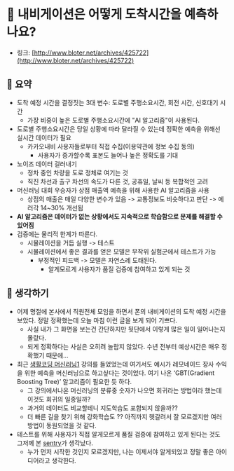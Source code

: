 # 🚗 내비게이션은 어떻게 도착시간을 예측하나요?

- 링크: [http://www.bloter.net/archives/425722](http://www.bloter.net/archives/425722)

## 📝 요약 
- 도착 예정 시간을 결정짓는 3대 변수: 도로별 주행소요시간, 회전 시간, 신호대기 시간 
  - 가장 비중이 높은 도로별 주행소요시간에 "AI 알고리즘"이 사용된다.  
- 도로별 주행소요시간은 당일 상황에 따라 달라질 수 있는데 정확한 예측을 위해선 실시간 데이터가 필요 
  - 카카오내비 사용자들로부터 직접 수집(이용약관에 정보 수집 동의)  
    - 사용자가 증가할수록 표본도 늘어나 높은 정확도를 기대  
- 노이즈 데이터 걸러내기 
  - 정차 중인 차량을 도로 정체로 여기는 것  
  - 직진 차선과 출구 차선의 속도가 다른 것, 공휴일, 날씨 등 복합적인 고려 
- 머신러닝 대회 우승자가 상점 매출액 예측을 위해 사용한 AI 알고리즘을 사용 
  - 상점의 매출은 매일 다양한 변수가 있음 -> 교통정보도 비슷하다고 판단 -> 에러각 14~30% 개선됨  
- **AI 알고리즘은 데이터가 없는 상황에서도 지속적으로 학습함으로 문제를 해결할 수 있어짐** 
- 검증에는 물리적 한계가 따른다.  
  - 시뮬레이션을 거듭 실행 -> 테스트 
  - 시뮬레이션에서 좋은 결과를 얻은 모델은 무작위 실험군에서 테스트가 가능 
    - 부정적인 피드백 -> 모델은 자연스레 도태된다. 
      - 알게모르게 사용자가 품질 검증에 참여하고 있게 되는 것  


## 🤔 생각하기 
  
- 어제 명절에 본사에서 직원전체 모임을 하면서 폰의 내비게이션의 도착 예정 시간을 보았다. 정말 정확했는데 오늘 마침 이런 글을 보게 되어 기쁘다.  
  - 사실 내가 그 화면을 보는건 간단하지만 뒷단에서 이렇게 많은 일이 일어나는지 몰랐다. 
  - 되게 정확하다는 사실은 오히려 놀랍지 않았다. 수년 전부터 예상시간은 매우 정확했기 때문에... 
- 최근 [생활코딩 머신러닝1](https://opentutorials.org/course/4548) 강의를 들었었는데 여기서도 예시가 레모네이드 장사 수익을 위한 예측을 머신러닝으로 하고싶다는 것이었다. 여기 나온 ‘GBT(Gradient Boosting Tree)’ 알고리즘이 필요한 듯 하다.  
  - 그 강의에서나온 머신러닝의 분류중 숫자가 나오면 회귀라는 방법이라 했는데 이것도 회귀의 일종일까? 
  - 과거의 데이터도 비교할테니 지도학습도 포함되지 않을까?? 
  - 더 빠른 길을 찾기 위해 강화학습도 ?? 아직까지 헷갈려서 잘 모르겠지만 여러 방법이 동원되었을 것 같다.  
- 테스트를 위해 사용자가 직접 알게모르게 품질 검증에 참여하고 있게 된다는 것도 그저께 본 [sentry](https://sentry.io/welcome/)가 생각났다.  
  - 누가 먼저 시작한 것인지 모르겠지만, 나는 이제서야 알게되었고 정말 좋은 아이디어라고 생각한다.  